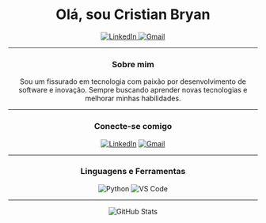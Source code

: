 <h1 align="center">Olá, sou Cristian Bryan</h1>

<p align="center">
    <a href="https://www.linkedin.com/in/cristian-bryan-605961300/"><img src="https://img.shields.io/badge/-LinkedIn-0A66C2?style=for-the-badge&logo=linkedin&logoColor=white" alt="LinkedIn" />
  <a href="mailto:cristianbryanmaciel@gmail.com"><img src="https://img.shields.io/badge/-Gmail-D14836?style=for-the-badge&logo=gmail&logoColor=white" alt="Gmail" /></a>
</p>

---

<h3 align="center">Sobre mim</h3>

<p align="center">
  Sou um fissurado em tecnologia com paixão por desenvolvimento de software e inovação. Sempre buscando aprender novas tecnologias e melhorar minhas habilidades.
</p>

---

<h3 align="center">Conecte-se comigo</h3>

<p align="center">
  <a href="https://www.linkedin.com/in/cristian-bryan-605961300/"><img src="https://img.shields.io/badge/-LinkedIn-0A66C2?style=flat-square&logo=linkedin&logoColor=white" alt="LinkedIn" /></a>
  <a href="mailto:cristianbryanmaciel@gmail.com"><img src="https://img.shields.io/badge/-Gmail-D14836?style=flat-square&logo=gmail&logoColor=white" alt="Gmail" /></a>
</p>

---

<h3 align="center">Linguagens e Ferramentas</h3>

<p align="center">
  <img src="https://img.shields.io/badge/-Python-3776AB?style=flat-square&logo=python&logoColor=white" alt="Python" />
  <img src="https://img.shields.io/badge/-VS%20Code-007ACC?style=flat-square&logo=visual-studio-code&logoColor=white" alt="VS Code" />
</p>

---

<p align="center">
  <img src="https://github-readme-stats.vercel.app/api?username=Cristian-Bryan&show_icons=true&theme=dark" alt="GitHub Stats" />
</p>
